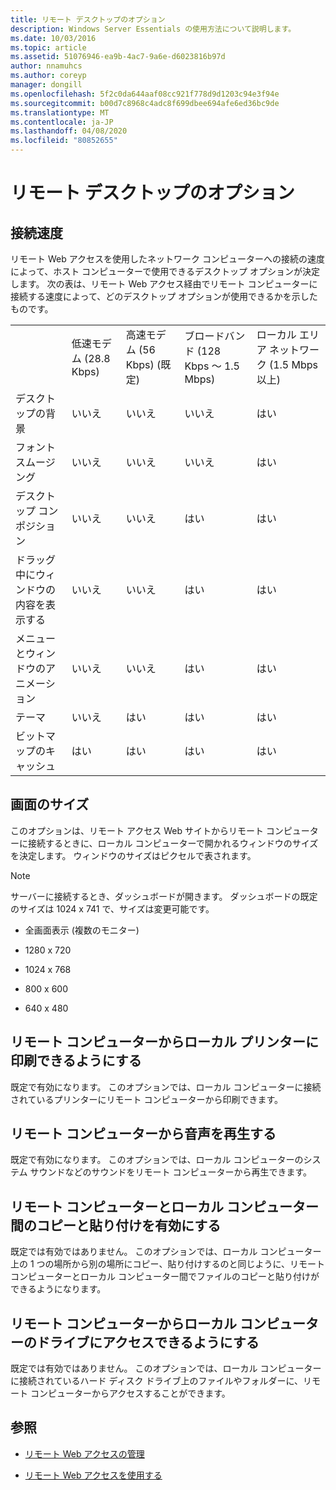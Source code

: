 ```yaml
---
title: リモート デスクトップのオプション
description: Windows Server Essentials の使用方法について説明します。
ms.date: 10/03/2016
ms.topic: article
ms.assetid: 51076946-ea9b-4ac7-9a6e-d6023816b97d
author: nnamuhcs
ms.author: coreyp
manager: dongill
ms.openlocfilehash: 5f2c0da644aaf08cc921f778d9d1203c94e3f94e
ms.sourcegitcommit: b00d7c8968c4adc8f699dbee694afe6ed36bc9de
ms.translationtype: MT
ms.contentlocale: ja-JP
ms.lasthandoff: 04/08/2020
ms.locfileid: "80852655"
---
```

# <a name="remote-desktop-options"></a>リモート デスクトップのオプション
 
  
## <a name="connection-speed"></a>接続速度  
 リモート Web アクセスを使用したネットワーク コンピューターへの接続の速度によって、ホスト コンピューターで使用できるデスクトップ オプションが決定します。 次の表は、リモート Web アクセス経由でリモート コンピューターに接続する速度によって、どのデスクトップ オプションが使用できるかを示したものです。  
  
||||||  
|-|-|-|-|-|  
||低速モデム (28.8 Kbps)|高速モデム (56 Kbps) (既定)|ブロードバンド (128 Kbps ～ 1.5 Mbps)|ローカル エリア ネットワーク (1.5 Mbps 以上)|  
|デスクトップの背景|いいえ|いいえ|いいえ|はい|  
|フォント スムージング|いいえ|いいえ|いいえ|はい|  
|デスクトップ コンポジション|いいえ|いいえ|はい|はい|  
|ドラッグ中にウィンドウの内容を表示する|いいえ|いいえ|はい|はい|  
|メニューとウィンドウのアニメーション|いいえ|いいえ|はい|はい|  
|テーマ|いいえ|はい|はい|はい|  
|ビットマップのキャッシュ|はい|はい|はい|はい|  
  
## <a name="screen-size"></a>画面のサイズ  
 このオプションは、リモート アクセス Web サイトからリモート コンピューターに接続するときに、ローカル コンピューターで開かれるウィンドウのサイズを決定します。 ウィンドウのサイズはピクセルで表されます。  
  
> [!NOTE]
>  サーバーに接続するとき、ダッシュボードが開きます。 ダッシュボードの既定のサイズは 1024 x 741 で、サイズは変更可能です。  
  
-   全画面表示 (複数のモニター)  
  
-   1280 x 720  
  
-   1024 x 768  
  
-   800 x 600  
  
-   640 x 480  
  
## <a name="enable-the-remote-computer-to-print-to-my-local-printer"></a>リモート コンピューターからローカル プリンターに印刷できるようにする  
 既定で有効になります。 このオプションでは、ローカル コンピューターに接続されているプリンターにリモート コンピューターから印刷できます。  
  
## <a name="play-sounds-from-the-remote-computer"></a>リモート コンピューターから音声を再生する  
 既定で有効になります。 このオプションでは、ローカル コンピューターのシステム サウンドなどのサウンドをリモート コンピューターから再生できます。  
  
## <a name="enable-copy-and-paste-between-the-remote-computer-and-the-local-computer"></a>リモート コンピューターとローカル コンピューター間のコピーと貼り付けを有効にする  
 既定では有効ではありません。 このオプションでは、ローカル コンピューター上の 1 つの場所から別の場所にコピー、貼り付けするのと同じように、リモート コンピューターとローカル コンピューター間でファイルのコピーと貼り付けができるようになります。  
  
## <a name="enable-the-remote-computer-to-access-drives-on-my-local-computer"></a>リモート コンピューターからローカル コンピューターのドライブにアクセスできるようにする  
 既定では有効ではありません。 このオプションでは、ローカル コンピューターに接続されているハード ディスク ドライブ上のファイルやフォルダーに、リモート コンピューターからアクセスすることができます。  
  
## <a name="see-also"></a>参照  
  
-   [リモート Web アクセスの管理](../manage/Manage-Remote-Web-Access-in-Windows-Server-Essentials.md)  
  
-   [リモート Web アクセスを使用する](../use/Use-Remote-Web-Access-in-Windows-Server-Essentials.md)
